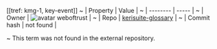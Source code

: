 [[tref: kmg-1, key-event]]
~ | Property | Value |
~ | -------- | ----- |
~ | Owner | ![avatar](undefined) weboftrust |
~ | Repo | [kerisuite-glossary](https://github.com/weboftrust/kerisuite-glossary) |
~ | Commit hash | not found |

~ This term was not found in the external repository.

